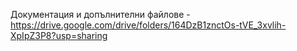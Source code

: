 Документация и допълнителни файлове - https://drive.google.com/drive/folders/164DzB1znctOs-tVE_3xvlih-XpIpZ3P8?usp=sharing
